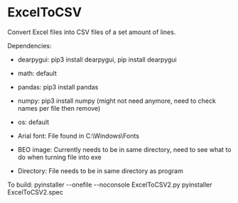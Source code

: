 # ExcelToCSV
Convert Excel files into CSV files of a set amount of lines.


Dependencies:

- dearpygui: pip3 install dearpygui, pip install dearpygui
- math: default
- pandas: pip3 install pandas
- numpy: pip3 install numpy (might not need anymore, need to check names per file then remove)
- os: default
- Arial font: File found in C:\Windows\Fonts
- BEO image: Currently needs to be in same directory, need to see what
             to do when turning file into exe

- Directory: File needs to be in same directory as program

To build:
pyinstaller --onefile --noconsole ExcelToCSV2.py
pyinstaller ExcelToCSV2.spec
